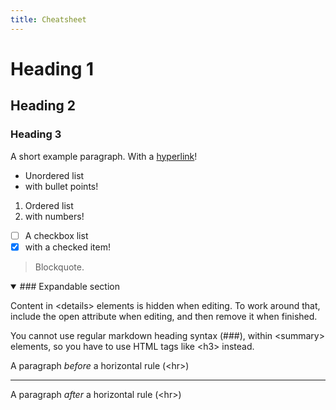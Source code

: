 ```yaml
---
title: Cheatsheet
---
```


# Heading 1

## Heading 2

### Heading 3

A short example paragraph. With a [hyperlink](https://burnt.io)!

- Unordered list
- with bullet points!

1. Ordered list
2. with numbers!

- [ ] A checkbox list
- [x] with a checked item!

> Blockquote.

<details open>
<summary>### Expandable section</summary>

Content in \<details\> elements is hidden when editing. To work around that, include the open attribute when editing, and then remove it when finished.

You cannot use regular markdown heading syntax (###), within \<summary\> elements, so you have to use HTML tags like \<h3\> instead.
</details>

A paragraph *before* a horizontal rule (\<hr>)

---

A paragraph *after* a horizontal rule (\<hr>)
